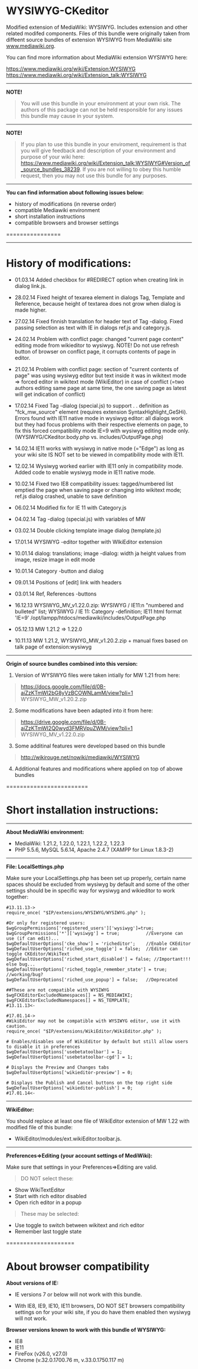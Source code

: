 WYSIWYG-CKeditor
===
Modified extension of MediaWiki: WYSIWYG. Includes extension and other related modifed components.
Files of this bundle were originally taken from diffeent source bundles of extension WYSIWYG from MediaWiki site www.mediawiki.org.

You can find more information about MediaWiki extension WYSIWYG here:

  https://www.mediawiki.org/wiki/Extension:WYSIWYG
  https://www.mediawiki.org/wiki/Extension_talk:WYSIWYG

-----------
**NOTE!**

>  You will use this bundle in your environment at your own risk.  The authors of this package can not be held responsible for any issues this bundle may cause in your system.

-----------
**NOTE!**

>If you plan to use this bundle in your enviroment, requirement is that  you will give feedback and description of your environment and purpose  of your wiki here:
https://www.mediawiki.org/wiki/Extension_talk:WYSIWYG#Version_of_source_bundles_38239. If you are not willing to obey this humble request, then you may not use this bundle for any purposes.


----------
**You can find information about following issues below:**
- history of modifications (in reverse order)
- compatible Mediawiki environment
- short installation instructions
- compatible browsers and browser settings

================

------------
History of modifications:
===

- 01.03.14  Added checkbox for #REDIRECT option when creating link in dialog link.js.

- 28.02.14  Fixed height of texarea element in dialogs Tag, Template and Reference, because height of textarea does not grow when dialog is made higher.

- 27.02.14  Fixed finnish translation for header text of Tag -dialog. Fixed passing selection as text with IE in dialogs ref.js and category.js.

- 24.02.14  Problem with conflict page: changed "current page content" editing mode from wikieditor to wysiwyg. NOTE! Do not use refresh button of browser on conflict page, it corrupts contents of page in editor.

- 21.02.14  Problem with conflict page: section of "current contents of page" was using wysiwyg editor but text inside it was in wikitext mode => forced editor in wikitext mode (WikiEditor) in case of conflict (=two authors editing same page at same time, the one saving page as latest will get indication of conflict)

- 17.02.14  Fixed Tag -dialog (special.js) to support <source lang="xxx">. .<source> definition as "fck_mw_source" element (requires extension SyntaxHighlight_GeSHi). Errors found with IE11 native mode in wysiwyg editor: all dialogs work but they had focus problems with their respective elements on page, to fix this forced compatibility mode IE=9 with wysiwyg editing mode only. (WYSIWYG/CKeditor.body.php vs. includes/OutputPage.php)

- 14.02.14  IE11 works with wysiwyg in native mode (="Edge") as long as your wiki site IS NOT set to be viewed in compatibility mode with IE11.

- 12.02.14  Wysiwyg worked earlier with IE11 only in compatibility mode. Added code to enable wysiwyg mode in IE11 native mode.

- 10.02.14  Fixed two IE8 compatibility issues: tagged/numbered list emptied the page when saving page or changing into wikitext mode; ref.js dialog crashed, unable to save definition

- 06.02.14  Modified fix for IE 11 with Category.js

- 04.02.14  Tag -dialog (special.js) with variables of MW

- 03.02.14  Double clicking template image dialog (template.js)

- 17.01.14  WYSIWYG -editor together with WIkiEditor extension

- 10.01.14 <Ref> dialog: translations; image -dialog: width ja height values from image, resize image in edit mode

- 10.01.14  Category -button and dialog

- 09.01.14  Positions of [edit] link with headers

- 03.01.14  Ref, References -buttons

- 16.12.13  WYSIWYG_MV_v1.22.0.zip: WYSIWYG / IE11:n "numbered and bulleted" list; WYSIWYG / IE 11: Category -definition; IE11 html format 'IE=9' /opt/lampp/htdocs/mediawiki/includes/OutputPage.php

- 05.12.13  MW 1.21.2 => 1.22.0

- 10.11.13  MW 1.21.2, WYSIWYG_MW_v1.20.2.zip + manual fixes based on talk page of extension:wysiwyg

-----------------
**Origin of source bundles combined into this version:**

1. Version of WYSIWYG files were taken intially for MW 1.21 from here:
> https://docs.google.com/file/d/0B-aiZzKTmWI2bG8yVzBCOWNLamM/view?pli=1
> WYSIWYG_MW_v1.20.2.zip

2. Some modifications have been adapted into it from here:
>https://drive.google.com/file/d/0B-aiZzKTmWI2Q0wyd3FMRVpuZWM/view?pli=1
>WYSIWYG_MV_v1.22.0.zip

3. Some additinal features were developed based on this bundle
>http://wikirouge.net/nowiki/mediawiki/WYSIWYG

4. Additional features and modifications where applied on top of abowe bundles

========================

Short installation instructions:
===

----------------
**About MediaWiki environment:**

- MediaWiki:  1.21.2, 1.22.0, 1.22.1, 1.22.2, 1.22.3
- PHP 5.5.6, MySQL 5.6.14, Apache 2.4.7 (XAMPP for Linux 1.8.3-2)

-----------------
**File: LocalSettings.php**

Make sure your LocalSettings.php has been set up properly, certain name spaces should be excluded from wysiwyg by default and some of the other settings should be in specific way for wysiwyg and wikieditor to work together:


    #13.11.13->
    require_once( "$IP/extensions/WYSIWYG/WYSIWYG.php" );

    #Or only for registered users:
    $wgGroupPermissions['registered_users']['wysiwyg']=true;
    $wgGroupPermissions['*']['wysiwyg'] = true;          //Everyone can use (if can edit)...
    $wgDefaultUserOptions['cke_show'] = 'richeditor';    //Enable CKEditor
    $wgDefaultUserOptions['riched_use_toggle'] = false;  //Editor can toggle CKEditor/WikiText
    $wgDefaultUserOptions['riched_start_disabled'] = false; //Important!!! else bug...
    $wgDefaultUserOptions['riched_toggle_remember_state'] = true; //working/bug?
    $wgDefaultUserOptions['riched_use_popup'] = false;   //Deprecated

    ##These are not compatible with WYSIWYG
    $wgFCKEditorExcludedNamespaces[] = NS_MEDIAWIKI;
    $wgFCKEditorExcludedNamespaces[] = NS_TEMPLATE;
    #13.11.13<-

    #17.01.14->
    #WikiEditor may not be compatible with WYSIWYG editor, use it with caution.
    require_once( "$IP/extensions/WikiEditor/WikiEditor.php" );

    # Enables/disables use of WikiEditor by default but still allow users to disable it in preferences
    $wgDefaultUserOptions['usebetatoolbar'] = 1;
    $wgDefaultUserOptions['usebetatoolbar-cgd'] = 1;

    # Displays the Preview and Changes tabs
    $wgDefaultUserOptions['wikieditor-preview'] = 0;

    # Displays the Publish and Cancel buttons on the top right side
    $wgDefaultUserOptions['wikieditor-publish'] = 0;
    #17.01.14<-


--------------
**WikiEditor:**

You should replace at least one file of WikiEditor extension of MW 1.22 with modified file of this bundle:
- WikiEditor/modules/ext.wikiEditor.toolbar.js.

--------------
**Preferences=>Editing (your account settings of MediWiki):**

Make sure that settings in your Preferences=>Editing are valid.
>DO NOT select these:
- Show WikiTextEditor
- Start with rich editor disabled
- Open rich editor in a popup

>These may be selected:
- Use toggle to switch between wikitext and rich editor
- Remember last toggle state

====================


About browser compatibility
===

**About versions of IE:**
- IE versions 7 or below will not work with this bundle.

- With IE8, IE9, IE10, IE11 browsers, DO NOT SET browsers compatibility settings on for your wiki site, if you do have them enabled then wysiwyg will not work.

**Browser versions known to work with this bundle of WYSIWYG:**
- IE8
- IE11
- FireFox (v26.0, v27.0)
- Chrome (v.32.0.1700.76 m, v.33.0.1750.117 m)

    
